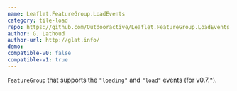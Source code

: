 ```yaml
---
name: Leaflet.FeatureGroup.LoadEvents
category: tile-load
repo: https://github.com/Outdooractive/Leaflet.FeatureGroup.LoadEvents
author: G. Lathoud
author-url: http://glat.info/
demo: 
compatible-v0: false
compatible-v1: true
---
```


`FeatureGroup` that supports the `"loading"` and `"load"` events (for v0.7.*).
